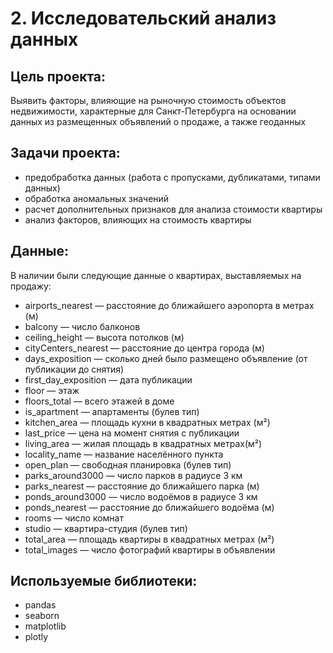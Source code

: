 # 2. Исследовательский анализ данных # 
## Цель проекта: ##
Выявить факторы, влияющие на рыночную стоимость объектов недвижимости, характерные для Санкт-Петербурга на основании данных из размещенных объявлений о продаже, а также геоданных
## Задачи проекта: ##
- предобработка данных (работа с пропусками, дубликатами, типами данных)
- обработка аномальных значений
- расчет дополнительных признаков для анализа стоимости квартиры
- анализ факторов, влияющих на стоимость квартиры
## Данные: ##
В наличии были следующие данные о квартирах, выставляемых на продажу:
- airports_nearest — расстояние до ближайшего аэропорта в метрах (м)
- balcony — число балконов
- ceiling_height — высота потолков (м)
- cityCenters_nearest — расстояние до центра города (м)
- days_exposition — сколько дней было размещено объявление (от публикации до снятия)
- first_day_exposition — дата публикации
- floor — этаж
- floors_total — всего этажей в доме
- is_apartment — апартаменты (булев тип)
- kitchen_area — площадь кухни в квадратных метрах (м²)
- last_price — цена на момент снятия с публикации
- living_area — жилая площадь в квадратных метрах(м²)
- locality_name — название населённого пункта
- open_plan — свободная планировка (булев тип)
- parks_around3000 — число парков в радиусе 3 км
- parks_nearest — расстояние до ближайшего парка (м)
- ponds_around3000 — число водоёмов в радиусе 3 км
- ponds_nearest — расстояние до ближайшего водоёма (м)
- rooms — число комнат
- studio — квартира-студия (булев тип)
- total_area — площадь квартиры в квадратных метрах (м²)
- total_images — число фотографий квартиры в объявлении
## Используемые библиотеки: ##
- pandas
- seaborn
- matplotlib
- plotly
